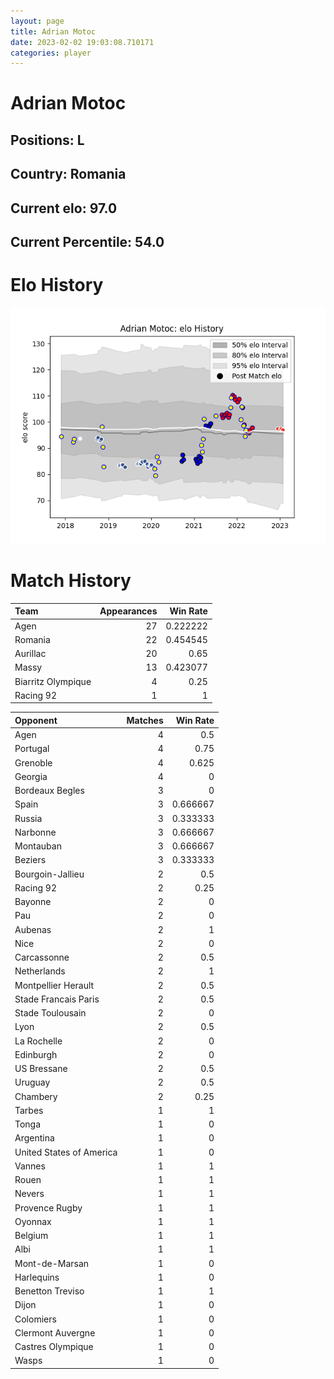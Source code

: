 ```yaml
---  
layout: page  
title: Adrian Motoc  
date: 2023-02-02 19:03:08.710171  
categories: player  
---
```

# Adrian Motoc

## Positions: L

## Country: Romania

## Current elo: 97.0

## Current Percentile: 54.0

# Elo History


![elo history](history_AdrianMotoc.png)
# Match History


| Team               |   Appearances |   Win Rate |
|:-------------------|--------------:|-----------:|
| Agen               |            27 |   0.222222 |
| Romania            |            22 |   0.454545 |
| Aurillac           |            20 |   0.65     |
| Massy              |            13 |   0.423077 |
| Biarritz Olympique |             4 |   0.25     |
| Racing 92          |             1 |   1        |

| Opponent                 |   Matches |   Win Rate |
|:-------------------------|----------:|-----------:|
| Agen                     |         4 |   0.5      |
| Portugal                 |         4 |   0.75     |
| Grenoble                 |         4 |   0.625    |
| Georgia                  |         4 |   0        |
| Bordeaux Begles          |         3 |   0        |
| Spain                    |         3 |   0.666667 |
| Russia                   |         3 |   0.333333 |
| Narbonne                 |         3 |   0.666667 |
| Montauban                |         3 |   0.666667 |
| Beziers                  |         3 |   0.333333 |
| Bourgoin-Jallieu         |         2 |   0.5      |
| Racing 92                |         2 |   0.25     |
| Bayonne                  |         2 |   0        |
| Pau                      |         2 |   0        |
| Aubenas                  |         2 |   1        |
| Nice                     |         2 |   0        |
| Carcassonne              |         2 |   0.5      |
| Netherlands              |         2 |   1        |
| Montpellier Herault      |         2 |   0.5      |
| Stade Francais Paris     |         2 |   0.5      |
| Stade Toulousain         |         2 |   0        |
| Lyon                     |         2 |   0.5      |
| La Rochelle              |         2 |   0        |
| Edinburgh                |         2 |   0        |
| US Bressane              |         2 |   0.5      |
| Uruguay                  |         2 |   0.5      |
| Chambery                 |         2 |   0.25     |
| Tarbes                   |         1 |   1        |
| Tonga                    |         1 |   0        |
| Argentina                |         1 |   0        |
| United States of America |         1 |   0        |
| Vannes                   |         1 |   1        |
| Rouen                    |         1 |   1        |
| Nevers                   |         1 |   1        |
| Provence Rugby           |         1 |   1        |
| Oyonnax                  |         1 |   1        |
| Belgium                  |         1 |   1        |
| Albi                     |         1 |   1        |
| Mont-de-Marsan           |         1 |   0        |
| Harlequins               |         1 |   0        |
| Benetton Treviso         |         1 |   1        |
| Dijon                    |         1 |   0        |
| Colomiers                |         1 |   0        |
| Clermont Auvergne        |         1 |   0        |
| Castres Olympique        |         1 |   0        |
| Wasps                    |         1 |   0        |